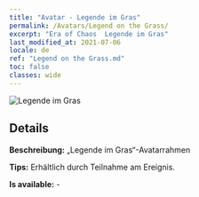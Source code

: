 ```yaml
---
title: "Avatar - Legende im Gras"
permalink: /Avatars/Legend on the Grass/
excerpt: "Era of Chaos  Legende im Gras"
last_modified_at: 2021-07-06
locale: de
ref: "Legend on the Grass.md"
toc: false
classes: wide
---
```

 ![Legende im Gras](/images/a/avatarFrame_64.png)

## Details

 **Beschreibung:** „Legende im Gras“-Avatarrahmen 

 **Tips:** Erhältlich durch Teilnahme am Ereignis. 

 **Is available:**  - 

